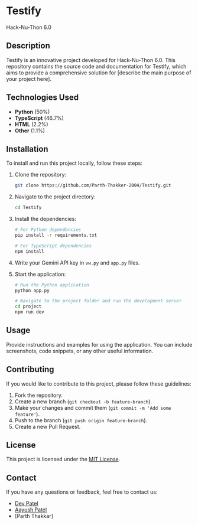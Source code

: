 
# Testify

Hack-Nu-Thon 6.0

## Description

Testify is an innovative project developed for Hack-Nu-Thon 6.0. This repository contains the source code and documentation for Testify, which aims to provide a comprehensive solution for [describe the main purpose of your project here].

## Technologies Used

- **Python** (50%)
- **TypeScript** (46.7%)
- **HTML** (2.2%)
- **Other** (1.1%)

## Installation

To install and run this project locally, follow these steps:

1. Clone the repository:
    ```bash
    git clone https://github.com/Parth-Thakker-2004/Testify.git
    ```
2. Navigate to the project directory:
    ```bash
    cd Testify
    ```
3. Install the dependencies:
    ```bash
    # For Python dependencies
    pip install -r requirements.txt

    # For TypeScript dependencies
    npm install
    ```
4. Write your Gemini API key in `vw.py` and `app.py` files.

5. Start the application:
    ```bash
    # Run the Python application
    python app.py

    # Navigate to the project folder and run the development server
    cd project
    npm run dev
    ```

## Usage

Provide instructions and examples for using the application. You can include screenshots, code snippets, or any other useful information.

## Contributing

If you would like to contribute to this project, please follow these guidelines:

1. Fork the repository.
2. Create a new branch (`git checkout -b feature-branch`).
3. Make your changes and commit them (`git commit -m 'Add some feature'`).
4. Push to the branch (`git push origin feature-branch`).
5. Create a new Pull Request.

## License

This project is licensed under the [MIT License](LICENSE).

## Contact

If you have any questions or feedback, feel free to contact us:

- [Dev Patel](mailto:dev082004@gmail.com)
- [Aayush Patel](mailto:patelaayush1830@gmail.com)
- [Parth Thakkar]
```

